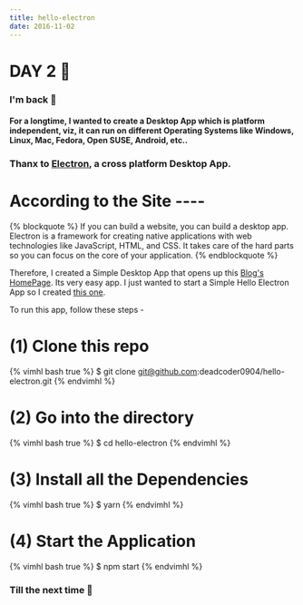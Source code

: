 ```yaml
---
title: hello-electron
date: 2016-11-02
---
```


# DAY 2 👾 

### I'm back 💙

#### For a longtime, I wanted to create a Desktop App which is platform independent, viz, it can run on different Operating Systems like Windows, Linux, Mac, Fedora, Open SUSE, Android, etc..

### Thanx to [Electron](http://electron.atom.io/), a cross platform Desktop App. 

# According to the Site ----

{% blockquote %}
If you can build a website, you can build a desktop app. Electron is a framework for creating native applications with web technologies like JavaScript, HTML, and CSS. It takes care of the hard parts so you can focus on the core of your application.
{% endblockquote %}

Therefore, I created a Simple Desktop App that opens up this [Blog's HomePage](https://100dayz.js.org). Its very easy app. I just wanted to start a Simple Hello Electron App so I created [this one](https://github.com/deadcoder0904/hello-electron).

To run this app, follow these steps -

# (1) Clone this repo

{% vimhl bash true %}
$ git clone git@github.com:deadcoder0904/hello-electron.git
{% endvimhl %}

# (2) Go into the directory


{% vimhl bash true %}
$ cd hello-electron
{% endvimhl %}

# (3) Install all the Dependencies


{% vimhl bash true %}
$ yarn
{% endvimhl %}

# (4) Start the Application


{% vimhl bash true %}
$ npm start
{% endvimhl %}

### Till the next time 👻
